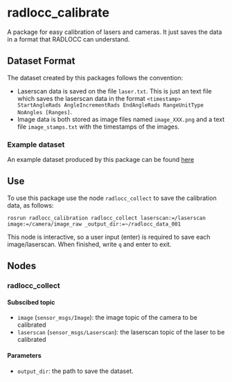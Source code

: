 # radlocc_calibrate

A package for easy calibration of lasers and cameras. It just saves the data in a format that RADLOCC can understand.

## Dataset Format

The dataset created by this packages follows the convention:

- Laserscan data is saved on the file `laser.txt`. This is just an text file which saves the laserscan data in the format `<timestamp> StartAngleRads AngleIncrementRads EndAngleRads RangeUnitType NoAngles [Ranges]`.
- Image data is both stored as image files named `image_XXX.png` and a text file `image_stamps.txt` with the timestamps of the images.

### Example dataset

An example dataset produced by this package can be found [here](https://www.dropbox.com/s/9iy1u8p12q66z3m/radlocc_data_atlas_right_laser_001.tar.gz?dl=0)

## Use

To use this package use the node `radlocc_collect` to save the calibration data, as follows:

```
rosrun radlocc_calibration radlocc_collect laserscan:=/laserscan image:=/camera/image_raw _output_dir:=~/radlocc_data_001
```

This node is interactive, so a user input (enter) is required to save each image/laserscan. When finished, write `q` and enter to exit.

## Nodes

### radlocc_collect

#### Subscibed topic

- `image` (`sensor_msgs/Image`): the image topic of the camera to be calibrated
- `laserscan` (`sensor_msgs/Laserscan`): the laserscan topic of the laser to be calibrated

#### Parameters

- `output_dir`: the path to save the dataset.
